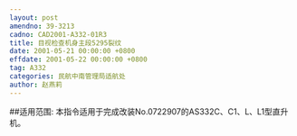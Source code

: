 ```yaml
---
layout: post
amendno: 39-3213
cadno: CAD2001-A332-01R3
title: 目视检查机身主段5295裂纹
date: 2001-05-21 00:00:00 +0800
effdate: 2001-05-22 00:00:00 +0800
tag: A332
categories: 民航中南管理局适航处
author: 赵燕莉
---
```


##适用范围:
本指令适用于完成改装No.0722907的AS332C、C1、L、L1型直升机。

